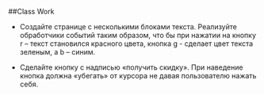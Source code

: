 ﻿##Class Work

* Создайте странице с несколькими блоками текста. 
Реализуйте обработчики событий таким образом, что бы при нажатии на кнопку r – текст становился красного цвета, кнопка g - сделает цвет текста зеленым, а b – синим.

* Сделайте кнопку с надписью «получить скидку». 
При наведение кнопка должна «убегать» от курсора не давая пользователю нажать себя.
  